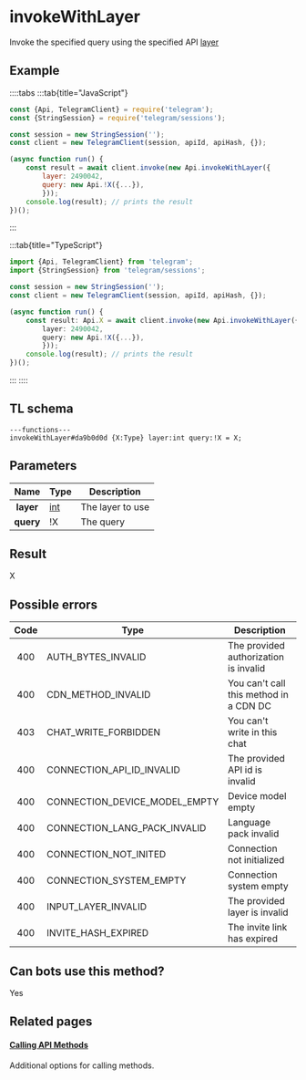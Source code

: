 # invokeWithLayer

Invoke the specified query using the specified API [layer](https://core.telegram.org/api/invoking#layers)

## Example

::::tabs
:::tab{title="JavaScript"}

```js
const {Api, TelegramClient} = require('telegram');
const {StringSession} = require('telegram/sessions');

const session = new StringSession('');
const client = new TelegramClient(session, apiId, apiHash, {});

(async function run() {
    const result = await client.invoke(new Api.invokeWithLayer({
		layer: 2490042,
		query: new Api.!X({...}),
		}));
    console.log(result); // prints the result
})();

```

:::

:::tab{title="TypeScript"}

```ts
import {Api, TelegramClient} from 'telegram';
import {StringSession} from 'telegram/sessions';

const session = new StringSession('');
const client = new TelegramClient(session, apiId, apiHash, {});

(async function run() {
    const result: Api.X = await client.invoke(new Api.invokeWithLayer({
		layer: 2490042,
		query: new Api.!X({...}),
		}));
    console.log(result); // prints the result
})();

```

:::
::::

## TL schema

```
---functions---
invokeWithLayer#da9b0d0d {X:Type} layer:int query:!X = X;
```

## Parameters

|   Name    | Type                                      | Description      |
| :-------: | ----------------------------------------- | ---------------- |
| **layer** | [int](https://core.telegram.org/type/int) | The layer to use |
| **query** | !X                                        | The query        |

## Result

X

## Possible errors

| Code | Type                          | Description                            |
| :--: | ----------------------------- | -------------------------------------- |
| 400  | AUTH_BYTES_INVALID            | The provided authorization is invalid  |
| 400  | CDN_METHOD_INVALID            | You can't call this method in a CDN DC |
| 403  | CHAT_WRITE_FORBIDDEN          | You can't write in this chat           |
| 400  | CONNECTION_API_ID_INVALID     | The provided API id is invalid         |
| 400  | CONNECTION_DEVICE_MODEL_EMPTY | Device model empty                     |
| 400  | CONNECTION_LANG_PACK_INVALID  | Language pack invalid                  |
| 400  | CONNECTION_NOT_INITED         | Connection not initialized             |
| 400  | CONNECTION_SYSTEM_EMPTY       | Connection system empty                |
| 400  | INPUT_LAYER_INVALID           | The provided layer is invalid          |
| 400  | INVITE_HASH_EXPIRED           | The invite link has expired            |

## Can bots use this method?

Yes

## Related pages

#### [Calling API Methods](https://core.telegram.org/api/invoking)

Additional options for calling methods.
